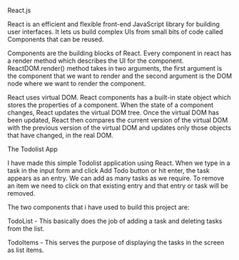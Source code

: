 React.js

React is an efficient and flexible front-end JavaScript library for building user interfaces. It lets us build complex UIs from small bits of code called Components that can be reused.

Components are the building blocks of React. Every component in react has a render method which describes the UI for the component. ReactDOM.render() method takes in two arguments, the first argument is the component that we want to render and the second argument is the DOM node where we want to render the component.

React uses virtual DOM. React components has a built-in state object which stores the properties of a component. When the state of a component changes, React updates the virtual DOM tree. Once the virtual DOM has been updated, React then compares the current version of the virtual DOM with the previous version of the virtual DOM and updates only those objects that have changed, in the real DOM.

The Todolist App

I have made this simple Todolist application using React. When we type in a task in the input form and click Add Todo button or hit enter, the task appears as an entry. We can add as many tasks as we require. To remove an item we need to click on that existing entry and that entry or task will be removed.

The two components that i have used to build this project are:

TodoList - This basically does the job of adding a task and deleting tasks from the list.

TodoItems - This serves the purpose of displaying the tasks in the screen as list items.

